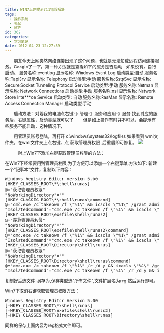```yaml
---
title: WIN7上网提示711错误解决
tags:
  - 操作系统
  - 笔记
  - 软件
id: 362
categories:
  - 学习笔记
date: 2012-04-23 12:27:59
---
```


　　朋友今天上网突然网络连接出现了这个问题，也就是无法加载远程访问连接服务。Google了一下，第一种方法就是查看如下的服务是否启动，如果没有，自行启动。
服务名称:eventlog 显示名称: Windows Event Log 启动类型:自动
服务名称:TapiSrv 显示名称: Telephony 启动类型:手动
服务名称:SstpSvc 显示名称: Secure Socket Tunneling Protocol Service 启动类型:手动
服务名称:Netman 显示名称: Network Connections 启动类型:手动
服务名称:nsi 显示名称: Network Store Inte***ce Service 启动类型: 自动
服务名称:RasMan 显示名称: Remote Access Connection Manager 启动类型:手动

　　启动方法：对着我的电脑点右键-》管理-》服务和应用-》服务 找到对应的服务后，右键属性，启动类型就可以了
　　但是如上操作有时并不可以，会提示有些服务不能启动，这种情况下，

　　用管理员账号登陆，再打开 c:\windows\system32\logfiles 如果看到 wmi文件夹，在wmi文件夹上点右键，点 获取管理员权限 ,后重启即可修复。
[![](/images/8c81734100537494754fe25960feac29d5d469fc.jpg)](http://leaverimage.b0.upaiyun.com/20868_o.jpg)

　　　附上Win7下添加右键获取管理员权限的方法：

在Win7下经常要用到管理员权限,为了方便可以添加一个右键菜单,方法如下:
新建一个“记事本”文件，复制以下内容：
<pre lang="c">
Windows Registry Editor Version 5.00
[HKEY_CLASSES_ROOT\*\shell\runas]
@="获取管理员权限"
"NoWorkingDirectory"=""
[HKEY_CLASSES_ROOT\*\shell\runas\command]
@="cmd.exe /c takeown /f \"%1\" && icacls \"%1\" /grant administrators:F"
"IsolatedCommand"="cmd.exe /c takeown /f \"%1\" && icacls \"%1\" /grant administrators:F"
[HKEY_CLASSES_ROOT\exefile\shell\runas2]
@="获取管理员权限"
"NoWorkingDirectory"=""
[HKEY_CLASSES_ROOT\exefile\shell\runas2\command]
@="cmd.exe /c takeown /f \"%1\" && icacls \"%1\" /grant administrators:F"
"IsolatedCommand"="cmd.exe /c takeown /f \"%1\" && icacls \"%1\" /grant administrators:F"
[HKEY_CLASSES_ROOT\Directory\shell\runas]
@="获取管理员权限"
"NoWorkingDirectory"=""
[HKEY_CLASSES_ROOT\Directory\shell\runas\command]
@="cmd.exe /c takeown /f \"%1\" /r /d y && icacls \"%1\" /grant administrators:F /t"
"IsolatedCommand"="cmd.exe /c takeown /f \"%1\" /r /d y && icacls \"%1\" /grant administrators:F /t"
</pre>
复制好后选文件-另存为,保存类型选"所有文件",文件扩展名为reg 然后运行即可。

Win7下取消右键获取管理员权限方法：
<pre lang="c">
Windows Registry Editor Version 5.00
[-HKEY_CLASSES_ROOT\*\shell\runas]
[-HKEY_CLASSES_ROOT\exefile\shell\runas2]
[-HKEY_CLASSES_ROOT\Directory\shell\runas]
</pre>
同样的保存上面内容为reg格式文件即可。